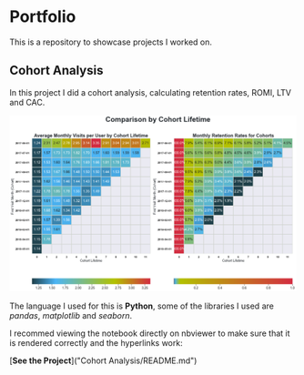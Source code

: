 # Portfolio
 This is a repository to showcase projects I worked on.
 
## Cohort Analysis

In this project I did a cohort analysis, calculating retention rates, ROMI, LTV and CAC.

<img src="Cohort Analysis/Cohort_Analysis.png">

The language I used for this is **Python**, some of the libraries I used are *pandas*, *matplotlib* and *seaborn*.

I recommed viewing the notebook directly on nbviewer to make sure that it is rendered correctly and the hyperlinks work:

[**See the Project**]("Cohort Analysis/README.md")

